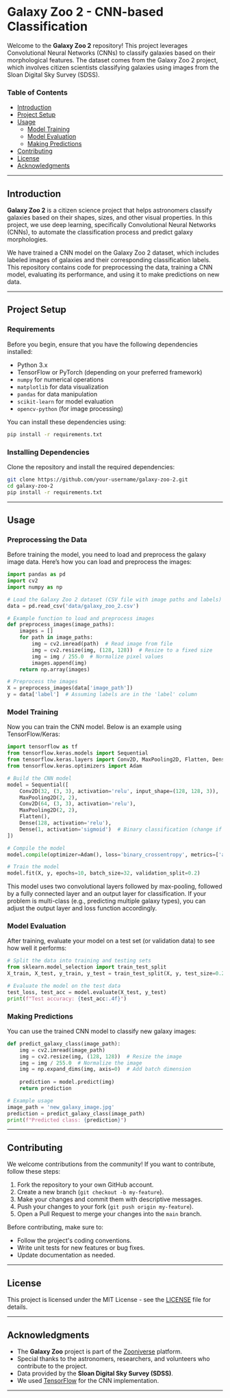 # Galaxy Zoo 2 - CNN-based Classification

Welcome to the **Galaxy Zoo 2** repository! This project leverages Convolutional Neural Networks (CNNs) to classify galaxies based on their morphological features. The dataset comes from the Galaxy Zoo 2 project, which involves citizen scientists classifying galaxies using images from the Sloan Digital Sky Survey (SDSS).

### Table of Contents

- [Introduction](#introduction)
- [Project Setup](#project-setup)
- [Usage](#usage)
  - [Model Training](#model-training)
  - [Model Evaluation](#model-evaluation)
  - [Making Predictions](#making-predictions)
- [Contributing](#contributing)
- [License](#license)
- [Acknowledgments](#acknowledgments)

---

## Introduction

**Galaxy Zoo 2** is a citizen science project that helps astronomers classify galaxies based on their shapes, sizes, and other visual properties. In this project, we use deep learning, specifically Convolutional Neural Networks (CNNs), to automate the classification process and predict galaxy morphologies.

We have trained a CNN model on the Galaxy Zoo 2 dataset, which includes labeled images of galaxies and their corresponding classification labels. This repository contains code for preprocessing the data, training a CNN model, evaluating its performance, and using it to make predictions on new data.

---

## Project Setup

### Requirements

Before you begin, ensure that you have the following dependencies installed:

- Python 3.x
- TensorFlow or PyTorch (depending on your preferred framework)
- `numpy` for numerical operations
- `matplotlib` for data visualization
- `pandas` for data manipulation
- `scikit-learn` for model evaluation
- `opencv-python` (for image processing)

You can install these dependencies using:

```bash
pip install -r requirements.txt
```

### Installing Dependencies

Clone the repository and install the required dependencies:

```bash
git clone https://github.com/your-username/galaxy-zoo-2.git
cd galaxy-zoo-2
pip install -r requirements.txt
```

---

## Usage

### Preprocessing the Data

Before training the model, you need to load and preprocess the galaxy image data. Here’s how you can load and preprocess the images:

```python
import pandas as pd
import cv2
import numpy as np

# Load the Galaxy Zoo 2 dataset (CSV file with image paths and labels)
data = pd.read_csv('data/galaxy_zoo_2.csv')

# Example function to load and preprocess images
def preprocess_images(image_paths):
    images = []
    for path in image_paths:
        img = cv2.imread(path)  # Read image from file
        img = cv2.resize(img, (128, 128))  # Resize to a fixed size
        img = img / 255.0  # Normalize pixel values
        images.append(img)
    return np.array(images)

# Preprocess the images
X = preprocess_images(data['image_path'])
y = data['label']  # Assuming labels are in the 'label' column
```

### Model Training

Now you can train the CNN model. Below is an example using TensorFlow/Keras:

```python
import tensorflow as tf
from tensorflow.keras.models import Sequential
from tensorflow.keras.layers import Conv2D, MaxPooling2D, Flatten, Dense
from tensorflow.keras.optimizers import Adam

# Build the CNN model
model = Sequential([
    Conv2D(32, (3, 3), activation='relu', input_shape=(128, 128, 3)),
    MaxPooling2D(2, 2),
    Conv2D(64, (3, 3), activation='relu'),
    MaxPooling2D(2, 2),
    Flatten(),
    Dense(128, activation='relu'),
    Dense(1, activation='sigmoid')  # Binary classification (change if multiclass)
])

# Compile the model
model.compile(optimizer=Adam(), loss='binary_crossentropy', metrics=['accuracy'])

# Train the model
model.fit(X, y, epochs=10, batch_size=32, validation_split=0.2)
```

This model uses two convolutional layers followed by max-pooling, followed by a fully connected layer and an output layer for classification. If your problem is multi-class (e.g., predicting multiple galaxy types), you can adjust the output layer and loss function accordingly.

### Model Evaluation

After training, evaluate your model on a test set (or validation data) to see how well it performs:

```python
# Split the data into training and testing sets
from sklearn.model_selection import train_test_split
X_train, X_test, y_train, y_test = train_test_split(X, y, test_size=0.2, random_state=42)

# Evaluate the model on the test data
test_loss, test_acc = model.evaluate(X_test, y_test)
print(f"Test accuracy: {test_acc:.4f}")
```

### Making Predictions

You can use the trained CNN model to classify new galaxy images:

```python
def predict_galaxy_class(image_path):
    img = cv2.imread(image_path)
    img = cv2.resize(img, (128, 128))  # Resize the image
    img = img / 255.0  # Normalize the image
    img = np.expand_dims(img, axis=0)  # Add batch dimension
    
    prediction = model.predict(img)
    return prediction

# Example usage
image_path = 'new_galaxy_image.jpg'
prediction = predict_galaxy_class(image_path)
print(f"Predicted class: {prediction}")
```

---

## Contributing

We welcome contributions from the community! If you want to contribute, follow these steps:

1. Fork the repository to your own GitHub account.
2. Create a new branch (`git checkout -b my-feature`).
3. Make your changes and commit them with descriptive messages.
4. Push your changes to your fork (`git push origin my-feature`).
5. Open a Pull Request to merge your changes into the `main` branch.

Before contributing, make sure to:

- Follow the project's coding conventions.
- Write unit tests for new features or bug fixes.
- Update documentation as needed.

---

## License

This project is licensed under the MIT License - see the [LICENSE](LICENSE) file for details.

---

## Acknowledgments

- The **Galaxy Zoo** project is part of the [Zooniverse](https://www.zooniverse.org/) platform.
- Special thanks to the astronomers, researchers, and volunteers who contribute to the project.
- Data provided by the **Sloan Digital Sky Survey (SDSS)**.
- We used [TensorFlow](https://www.tensorflow.org/) for the CNN implementation.

---
